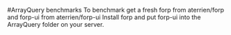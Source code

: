 #ArrayQuery benchmarks
To benchmark get a fresh forp from aterrien/forp and forp-ui from aterrien/forp-ui
Install forp and put forp-ui into the ArrayQuery folder on your server.

